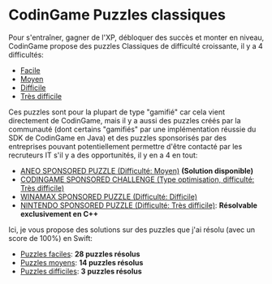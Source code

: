 # CodinGame Puzzles classiques

Pour s'entraîner, gagner de l'XP, débloquer des succès et monter en niveau, CodinGame propose des puzzles Classiques de difficulté croissante, il y a 4 difficultés:
- [Facile](https://www.codingame.com/training/easy)
- [Moyen](https://www.codingame.com/training/medium)
- [Difficile](https://www.codingame.com/training/hard)
- [Très difficile](https://www.codingame.com/training/expert)

Ces puzzles sont pour la plupart de type "gamifié" car cela vient directement de CodinGame, mais il y a aussi des puzzles créés par la communauté (dont certains "gamifiés" par une implémentation réussie du SDK de CodinGame en Java) et des puzzles sponsorisés par des entreprises pouvant potentiellement permettre d'être contacté par les recruteurs IT s'il y a des opportunités, il y en a 4 en tout:
- [ANEO SPONSORED PUZZLE (Difficulté: Moyen)](https://www.codingame.com/training/medium/aneo) **(Solution disponible)**
- [CODINGAME SPONSORED CHALLENGE (Type optimisation, difficulté: Très difficile)](https://www.codingame.com/multiplayer/optimization/codingame-sponsored-contest)
- [WINAMAX SPONSORED PUZZLE (Difficulté: Difficile)](https://www.codingame.com/training/hard/winamax-sponsored-contest)
- [NINTENDO SPONSORED PUZZLE (Difficulté: Très difficile)](https://www.codingame.com/training/expert/nintendo-sponsored-contest): **Résolvable exclusivement en C++**

Ici, je vous propose des solutions sur des puzzles que j'ai résolu (avec un score de 100%) en Swift:
- [Puzzles faciles](https://github.com/Kous92/CodinGame-Swift-FR-/tree/main/Puzzles%20classiques/Facile): **28 puzzles résolus**
- [Puzzles moyens](https://github.com/Kous92/CodinGame-Swift-FR-/tree/main/Puzzles%20classiques/Moyen): **14 puzzles résolus**
- [Puzzles difficiles](https://github.com/Kous92/CodinGame-Swift-FR-/tree/main/Puzzles%20classiques/Difficile): **3 puzzles résolus**
